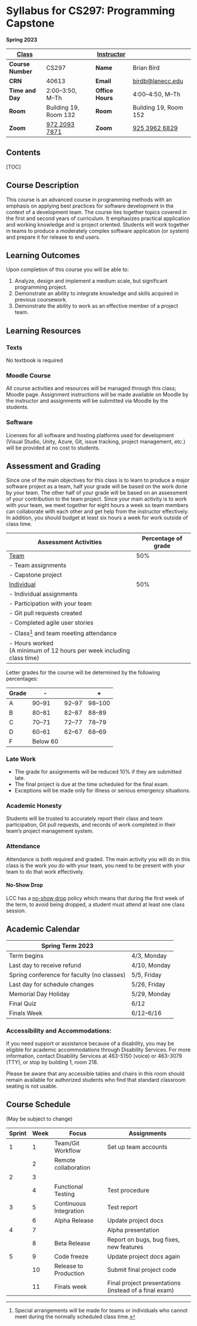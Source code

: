 <h1>Syllabus for CS297: Programming Capstone</h1>    

**Spring 2023**



| <u>Class</u>      |                                                       |      | <u>Instructor</u> |                                                       |
| ----------------- | ----------------------------------------------------- | ---- | ----------------- | ----------------------------------------------------- |
| **Course Number** | CS297                                                 |      | **Name**          | Brian Bird                                            |
| **CRN**           | 40613                                                 |      | **Email**         | birdb@lanecc.edu                                      |
| **Time and Day**  | 2:00–3:50, M–Th                                       |      | **Office Hours**  | 4:00&ndash;4:50, M&ndash;Th                           |
| **Room**          | Building 19, Room 132                                 |      | **Room**          | Building 19, Room 152                                 |
| **Zoom**          | [972 2093 7871](https://lanecc.zoom.us/j/97220937871) |      | **Zoom**          | [925 3962 6829](https://lanecc.zoom.us/j/92539626829) |



<h2>Contents</h2>

[TOC]

## Course Description

This course is an advanced course in programming methods with an emphasis on applying best practices for software development in the  context of a development team. The course ties together topics covered in the first and second years of curriculum. It emphasizes practical application and working knowledge and is project oriented. Students will work together in teams to produce a  moderately complex software application (or system) and prepare it for release to end users. 



## Learning Outcomes

Upon completion of this course you will be able to:    

1. Analyze, design and implement a medium scale, but significant programming project.
2. Demonstrate an ability to integrate knowledge and skills acquired in previous coursework.
3. Demonstrate the ability to work as an effective member of a project team. 
           



## Learning Resources

### Texts  

No textbook is required 

### Moodle Course

All course activities and resources will be managed through this class; Moodle page. Assignment instructions will be made available on Moodle by the instructor and assignments will be submitted via Moodle by the students. 

### Software

Licenses for all software and hosting platforms used for development (Visual Studio, Unity, Azure, Git, issue tracking, project  management, etc.) will be provided at no cost to students. 



## Assessment and Grading

Since one of the main objectives for this class is to learn to  produce a major software project as a team, half your grade will be based on the work done by your team. The other half of your grade will  be based on an assessment of your contribution to the team project. Since your main activity is to work with your team, we meet together for eight hours a week so team members can collaborate with each other and get help from the instructor effectively. In addition,  you should budget at least six hours a week for work outside of class time. 



| Assessment Activities                  |Percentage of grade |
| --------------------------------------------- | ------------------ |
| <u>Team</u> | 50% |
| - Team assignments | |
| - Capstone project | |
| <u>Individual</u> |50% |
| - Individual assignments | |
| - Participation with your team | |
| - Git pull requests created | |
| - Completed agile user stories | |
| - Class[^1] and team meeting attendance | |
| - Hours worked <br />(A minimum of 12 hours per week including class time) | |



 Letter grades for the course will be determined by the following percentages:        

| Grade | -        |       | +      |
| ----- | -------- | ----- | ------ |
| A     | 90–91    | 92–97 | 98–100 |
| B     | 80–81    | 82–87 | 88–89  |
| C     | 70–71    | 72–77 | 78–79  |
| D     | 60–61    | 62–67 | 68–69  |
| F     | Below 60 |       |        |



### Late Work

- The grade for assignments will be reduced 10% if they are submitted late. 
- The final project is due at the time scheduled for the final exam.
- Exceptions will be made only for illness or serious emergency situations. 

### Academic Honesty 

Students will be trusted to accurately report their class and  team participation, Git pull requests, and records of work  completed in their team’s project management system. 

### Attendance

Attendance is both required and graded. The main activity you  will do in this class is the work you do with your team, you need to be  present with your team to do that work effectively. 

#### No-Show Drop

LCC has a [no-show drop](https://www.lanecc.edu/esfs/noshow-drops) policy which means that during the first week of the term, to avoid  being dropped, a student must attend at least one class session.



## Academic Calendar

| Spring Term 2023                           |                 |
| ------------------------------------------ | --------------- |
| Term begins                                | 4/3, Monday     |
| Last day to receive refund                 | 4/10, Monday    |
| Spring conference for faculty (no classes) | 5/5, Friday     |
| Last day for schedule changes              | 5/26, Friday    |
| Memorial Day Holiday                       | 5/29, Monday    |
| Final Quiz                                 | 6/12            |
| Finals Week                                | 6/12&ndash;6/16 |



### Accessibility and Accommodations: 

If you need support or assistance because of a disability, you may  be eligible for academic accommodations through Disability Services. For more information, contact Disability Services at 463-5150 (voice) or  463-3079 (TTY), or stop by building 1, room    218. 

Please be aware that any accessible tables and chairs in this  room should remain available for authorized students who find that  standard classroom seating is not usable.



## Course Schedule 

(May be subject to change)

| Sprint | Week | Focus                  | Assignments                                           |
| ------ | ---- | ---------------------- | ----------------------------------------------------- |
| 1      | 1    | Team/Git Workflow      | Set up team accounts                                  |
|        | 2    | Remote collaboration   |                                                       |
| 2      | 3    |                        |                                                       |
|        | 4    | Functional Testing     | Test procedure                                        |
| 3      | 5    | Continuous Integration | Test report                                           |
|        | 6    | Alpha Release          | Update project docs                                   |
| 4      | 7    |                        | Alpha presentation                                    |
|        | 8    | Beta Release           | Report on bugs, bug fixes, new features               |
| 5      | 9    | Code freeze            | Update project docs again                             |
|        | 10   | Release to Production  | Submit final project code                             |
|        | 11   | Finals week            | Final project presentations (instead of a final exam) |



[^1]: Special arrangements will be made for teams or individuals who cannot meet during the normally scheduled class time.